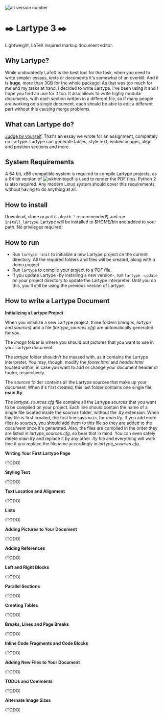 ![alt version number](https://img.shields.io/badge/version-3.0-green.svg)

# ✒️ Lartype 3 ✒️
Lightweight, LaTeX inspired markup document editor.

## Why Lartype?
While undoubtedly LaTeX is the best tool for the task, when you need to write simpler essays, texts or documents it's somewhat of an overkill. And it is **huge**, more than 3GB for the whole package! As that was too much for me and my tasks at hand, I decided to write Lartype. I've been using it and I hope you find an use for it too. It also allows to write highly modular documents, with each section written in a different file, so if many people are working on a single document, each should be able to edit a different part without this causing merge problems.

## What can Lartype do?
[Judge by yourself](https://lartu.net/projects/lartype/informe.pdf). That's an essay we wrote for an assignment, completely on Lartype. Lartype can generate tables, style text, embed images, align and position sections and more.

## System Requirements
A 64 bit, x86 compatible system is required to compile Lartype projects, as a 64 bit version of ![wkhtmltopdf](https://wkhtmltopdf.org/) is used to render the PDF files. Python 2 is also required. Any modern Linux system should cover this requirements without having to do anything at all.

## How to install
Download, clone or pull (`--depth 1` recommended!) and run `install_lartype`. Lartype will be installed to $HOME/bin and added to your path. No privileges required!

## How to run
* Run `lartype -init` to initialize a new Lartype project on the current directory. All the required folders and files will be created, along with a demo project.
* Run `lartype` to compile your project to a PDF file.
* If you update Lartype -by installing a new version-, run `lartype -update` on your project directory to update the Lartype interpreter. Until you do this, you'll still be using the previous version of Lartype.

## How to write a Lartype Document

**Initializing a Lartype Project**

When you initialize a new Lartype project, three folders (*images*, *lartype* and *sources*) and a file (*lartype_sources.cfg*) are automatically generated for you. 

The *image* folder is where you should put pictures that you want to use in your Lartype document. 

The *lartype* folder shouldn't be messed with, as it contains the Lartype interpreter. You may, though, modify the *footer.html* and *header.html* located within, in case you want to add or change your document header or footer, respectively. 

The *sources* folder contains all the Lartype sources that make up your document. When it's first created, this last folder contains one single file: **main.lty**.

The *lartype_sources.cfg* file contains all the Lartype sources that you want to be compiled on your project. Each line should contain the name of a single file located inside the *sources* folder, without the *.lty* extension. When this file is first created, the first line says `main`, for *main.lty*. If you add more files to *sources*, you should add them to this file so they are added to the document once it's generated. Also, the files are compiled in the order they are listed in *lartype_sources.cfg*, so bear that in mind. You can even safely delete *main.lty* and replace it by any other *.lty* file and everything will work fine if you replace the filename accordingly in *lartype_sources.cfg*.

**Writing Your First Lartype Page**

(TODO)

**Styling Text**

(TODO)

**Text Location and Alignment**

(TODO)

**Lists**

(TODO)

**Adding Pictures to Your Document**

(TODO)

**Adding References**

(TODO)

**Left and Right Blocks**

(TODO)

**Parallel Sections**

(TODO)

**Creating Tables**

(TODO)

**Breaks, Lines and Page Breaks**

(TODO)

**Inline Code Fragments and Code Blocks**

(TODO)

**Adding New Files to Your Document**

(TODO)

**TODOs and Comments**

(TODO)

**Alternate Image Sizes**

(TODO)

